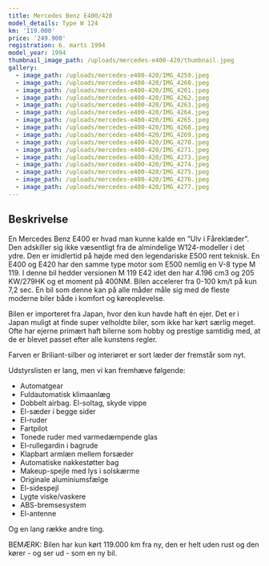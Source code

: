 ```yaml
---
title: Mercedes Benz E400/420
model_details: Type W 124
km: '119.000'
price: '249.900'
registration: 6. marts 1994
model_year: 1994
thumbnail_image_path: /uploads/mercedes-e400-420/thumbnail.jpeg
gallery:
  - image_path: /uploads/mercedes-e400-420/IMG_4259.jpeg
  - image_path: /uploads/mercedes-e400-420/IMG_4260.jpeg
  - image_path: /uploads/mercedes-e400-420/IMG_4261.jpeg
  - image_path: /uploads/mercedes-e400-420/IMG_4262.jpeg
  - image_path: /uploads/mercedes-e400-420/IMG_4263.jpeg
  - image_path: /uploads/mercedes-e400-420/IMG_4264.jpeg
  - image_path: /uploads/mercedes-e400-420/IMG_4265.jpeg
  - image_path: /uploads/mercedes-e400-420/IMG_4268.jpeg
  - image_path: /uploads/mercedes-e400-420/IMG_4269.jpeg
  - image_path: /uploads/mercedes-e400-420/IMG_4270.jpeg
  - image_path: /uploads/mercedes-e400-420/IMG_4271.jpeg
  - image_path: /uploads/mercedes-e400-420/IMG_4273.jpeg
  - image_path: /uploads/mercedes-e400-420/IMG_4274.jpeg
  - image_path: /uploads/mercedes-e400-420/IMG_4275.jpeg
  - image_path: /uploads/mercedes-e400-420/IMG_4276.jpeg
  - image_path: /uploads/mercedes-e400-420/IMG_4277.jpeg
---
```


## Beskrivelse

En Mercedes Benz E400 er hvad man kunne kalde en ”Ulv i F&aring;rekl&aelig;der”. Den adskiller sig ikke v&aelig;sentligt fra de almindelige W124-modeller i det ydre. Den er imidlertid p&aring; h&oslash;jde med den legendariske E500 rent teknisk. En E400 og E420 har den samme type motor som E500 nemlig en V-8 type M 119. I denne bil hedder versionen M 119 E42 idet den har 4.196 cm3 og 205 KW/279HK og et moment p&aring; 400NM. Bilen accelerer fra 0-100 km/t p&aring; kun 7,2 sec. En bil som denne kan p&aring; alle m&aring;der m&aring;le sig med de fleste moderne biler b&aring;de i komfort og k&oslash;reoplevelse.

Bilen er importeret fra Japan, hvor den kun havde haft &eacute;n ejer. Det er i Japan muligt at finde super velholdte biler, som ikke har k&oslash;rt s&aelig;rlig meget. Ofte har ejerne prim&aelig;rt haft bilerne som hobby og prestige samtidig med, at de er blevet passet efter alle kunstens regler.

Farven er Briliant-silber og interi&oslash;ret er sort l&aelig;der der fremst&aring;r som nyt.

Udstyrslisten er lang, men vi kan fremh&aelig;ve f&oslash;lgende:

* Automatgear
* Fuldautomatisk klimaanl&aelig;g
* Dobbelt airbag. El-soltag, skyde vippe
* El-s&aelig;der i begge sider
* El-ruder
* Fartpilot
* Tonede ruder med varmed&aelig;mpende glas
* El-rullegardin i bagrude
* Klapbart arml&aelig;n mellem fors&aelig;der
* Automatiske nakkest&oslash;tter bag
* Makeup-spejle med lys i solsk&aelig;rme
* Originale aluminiumsf&aelig;lge
* El-sidespejl
* Lygte viske/vaskere
* ABS-bremsesystem
* El-antenne

Og en lang r&aelig;kke andre ting.

BEM&AElig;RK: Bilen har kun k&oslash;rt 119.000 km fra ny, den er helt uden rust og den k&oslash;rer - og ser ud - som en ny bil.

&nbsp;